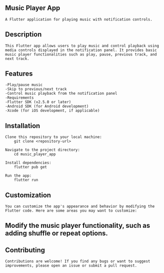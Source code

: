 ## Music Player App
    A Flutter application for playing music with notification controls.

## Description
    This Flutter app allows users to play music and control playback using media controls displayed in the notification panel. It provides basic music player functionalities such as play, pause, previous track, and next track.

## Features
    -Play/pause music
    -Skip to previous/next track
    -Control music playback from the notification panel
    -Requirements
    -Flutter SDK (v2.5.0 or later)
    -Android SDK (for Android development)
    -Xcode (for iOS development, if applicable)

## Installation
    Clone this repository to your local machine:
        git clone <repository-url>

    Navigate to the project directory:
        cd music_player_app

    Install dependencies:
        flutter pub get

    Run the app:
        flutter run

## Customization
    You can customize the app's appearance and behavior by modifying the Flutter code. Here are some areas you may want to customize:

## Modify the music player functionality, such as adding shuffle or repeat options.

## Contributing
    Contributions are welcome! If you find any bugs or want to suggest improvements, please open an issue or submit a pull request.